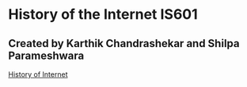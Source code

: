 # History of the Internet IS601
## Created by Karthik Chandrashekar and Shilpa Parameshwara
[History of Internet](http://shil-kar.eastus.azurecontainer.io)